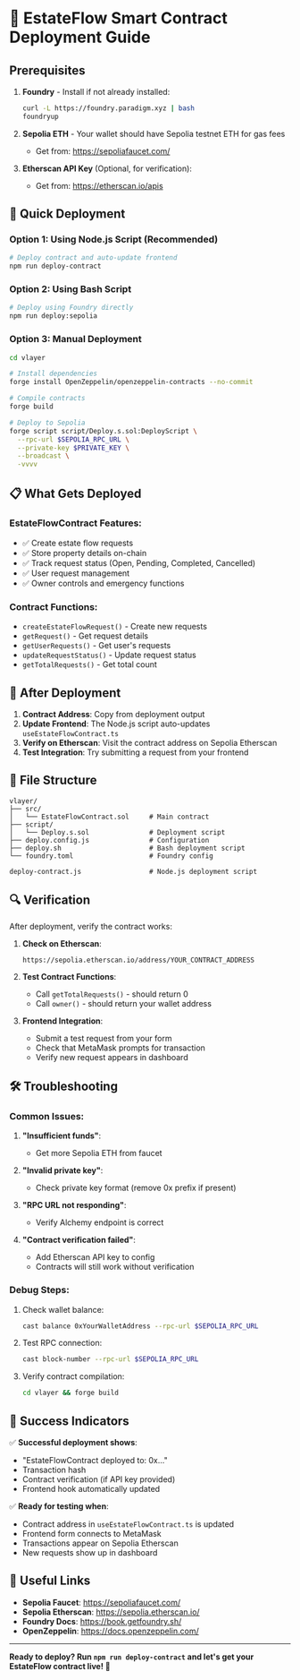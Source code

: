 # 🚀 EstateFlow Smart Contract Deployment Guide

## Prerequisites

1. **Foundry** - Install if not already installed:
   ```bash
   curl -L https://foundry.paradigm.xyz | bash
   foundryup
   ```

2. **Sepolia ETH** - Your wallet should have Sepolia testnet ETH for gas fees
   - Get from: https://sepoliafaucet.com/

3. **Etherscan API Key** (Optional, for verification):
   - Get from: https://etherscan.io/apis

## 🎯 Quick Deployment

### Option 1: Using Node.js Script (Recommended)
```bash
# Deploy contract and auto-update frontend
npm run deploy-contract
```

### Option 2: Using Bash Script
```bash
# Deploy using Foundry directly
npm run deploy:sepolia
```

### Option 3: Manual Deployment
```bash
cd vlayer

# Install dependencies
forge install OpenZeppelin/openzeppelin-contracts --no-commit

# Compile contracts
forge build

# Deploy to Sepolia
forge script script/Deploy.s.sol:DeployScript \
  --rpc-url $SEPOLIA_RPC_URL \
  --private-key $PRIVATE_KEY \
  --broadcast \
  -vvvv
```

## 📋 What Gets Deployed

### EstateFlowContract Features:
- ✅ Create estate flow requests
- ✅ Store property details on-chain
- ✅ Track request status (Open, Pending, Completed, Cancelled)
- ✅ User request management
- ✅ Owner controls and emergency functions

### Contract Functions:
- `createEstateFlowRequest()` - Create new requests
- `getRequest()` - Get request details
- `getUserRequests()` - Get user's requests
- `updateRequestStatus()` - Update request status
- `getTotalRequests()` - Get total count

## 🔧 After Deployment

1. **Contract Address**: Copy from deployment output
2. **Update Frontend**: The Node.js script auto-updates `useEstateFlowContract.ts`
3. **Verify on Etherscan**: Visit the contract address on Sepolia Etherscan
4. **Test Integration**: Try submitting a request from your frontend

## 📁 File Structure

```
vlayer/
├── src/
│   └── EstateFlowContract.sol     # Main contract
├── script/
│   └── Deploy.s.sol               # Deployment script
├── deploy.config.js               # Configuration
├── deploy.sh                      # Bash deployment script
└── foundry.toml                   # Foundry config

deploy-contract.js                 # Node.js deployment script
```

## 🔍 Verification

After deployment, verify the contract works:

1. **Check on Etherscan**:
   ```
   https://sepolia.etherscan.io/address/YOUR_CONTRACT_ADDRESS
   ```

2. **Test Contract Functions**:
   - Call `getTotalRequests()` - should return 0
   - Call `owner()` - should return your wallet address

3. **Frontend Integration**:
   - Submit a test request from your form
   - Check that MetaMask prompts for transaction
   - Verify new request appears in dashboard

## 🛠️ Troubleshooting

### Common Issues:

1. **"Insufficient funds"**:
   - Get more Sepolia ETH from faucet
   
2. **"Invalid private key"**:
   - Check private key format (remove 0x prefix if present)
   
3. **"RPC URL not responding"**:
   - Verify Alchemy endpoint is correct
   
4. **"Contract verification failed"**:
   - Add Etherscan API key to config
   - Contracts will still work without verification

### Debug Steps:

1. Check wallet balance:
   ```bash
   cast balance 0xYourWalletAddress --rpc-url $SEPOLIA_RPC_URL
   ```

2. Test RPC connection:
   ```bash
   cast block-number --rpc-url $SEPOLIA_RPC_URL
   ```

3. Verify contract compilation:
   ```bash
   cd vlayer && forge build
   ```

## 🎉 Success Indicators

✅ **Successful deployment shows**:
- "EstateFlowContract deployed to: 0x..."
- Transaction hash
- Contract verification (if API key provided)
- Frontend hook automatically updated

✅ **Ready for testing when**:
- Contract address in `useEstateFlowContract.ts` is updated
- Frontend form connects to MetaMask
- Transactions appear on Sepolia Etherscan
- New requests show up in dashboard

## 🔗 Useful Links

- **Sepolia Faucet**: https://sepoliafaucet.com/
- **Sepolia Etherscan**: https://sepolia.etherscan.io/
- **Foundry Docs**: https://book.getfoundry.sh/
- **OpenZeppelin**: https://docs.openzeppelin.com/

---

**Ready to deploy? Run `npm run deploy-contract` and let's get your EstateFlow contract live! 🚀**

